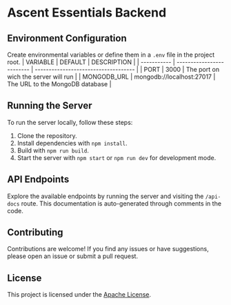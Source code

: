 # Ascent Essentials Backend

## Environment Configuration
Create environmental variables or define them in a `.env` file in the project root.
| VARIABLE    | DEFAULT                   | DESCRIPTION                          |
| ----------- | ------------------------- | ------------------------------------ |
| PORT        | 3000                      | The port on wich the server will run |
| MONGODB_URL | mongodb://localhost:27017 | The URL to the MongoDB database      |


## Running the Server
To run the server locally, follow these steps:
1. Clone the repository.
2. Install dependencies with `npm install`.
3. Build with `npm run build`.
4. Start the server with `npm start` or `npm run dev` for development mode.


## API Endpoints
Explore the available endpoints by running the server and visiting the `/api-docs` route.
This documentation is auto-generated through comments in the code.

## Contributing
Contributions are welcome! If you find any issues or have suggestions, please open an issue or submit a pull request.

## License
This project is licensed under the [Apache License](LICENSE).

